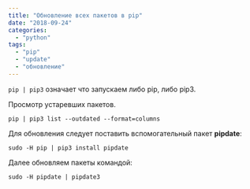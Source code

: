 ```yaml
---
title: "Обновление всех пакетов в pip"
date: "2018-09-24"
categories: 
  - "python"
tags: 
  - "pip"
  - "update"
  - "обновление"
---
```

`pip | pip3` означает что запускаем либо pip, либо pip3.

Просмотр устаревших пакетов.

`pip | pip3 list --outdated --format=columns`

Для обновления следует поставить вспомогательный пакет **pipdate**:

`sudo -H pip | pip3 install pipdate`

Далее обновляем пакеты командой:

`sudo -H pipdate | pipdate3`
